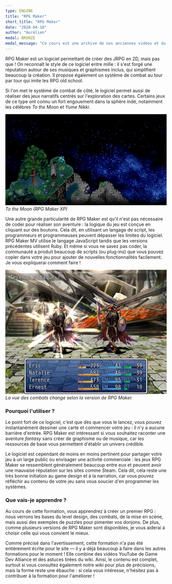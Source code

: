 ```yaml
---
type: ENGINE
title: "RPG Maker"
short_title: "RPG Maker"
date: "2020-04-18"
author: "Aurélien"
medal: BRONZE
medal_message: "Ce cours est une archive de nos anciennes vidéos et du wiki. Étant un contenu unique en français, nous avons décidé de le conserver dans un état imparfait. Une réécriture de certaines sections serait préférable."
---
```


RPG Maker est un logiciel permettant de créer des JRPG en 2D, mais pas que ! On reconnaît le style de ce logiciel entre mille : il s'est forgé une réputation autour de ses musiques et graphismes inclus, qui simplifient beaucoup la création. Il propose également un système de combat au tour par tour qui imite les RPG old school.

Si l'on met le système de combat de côté, le logiciel permet aussi de réaliser des jeux narratifs centrés sur l'exploration des cartes. Certains jeux de ce type ont connu un fort engouement dans la sphère indé, notamment les célèbres *To the Moon* et *Yume Nikki*.

![Screenshot de To the Moon](./to-the-moon.png)
*To the Moon (RPG Maker XP)*

Une autre grande particularité de RPG Maker est qu'il n'est pas nécessaire de coder pour réaliser son aventure : la logique du jeu est conçue en cliquant sur des boutons. Cela dit, en utilisant un langage de script, les programmeurs et programmeuses peuvent dépasser les limites du logiciel. RPG Maker MV utilise le langage JavaScript tandis que les versions précédentes utilisent Ruby. Et même si vous ne savez pas coder, la communauté a produit beaucoup de scripts (ou plug-ins) que vous pouvez copier dans votre jeu pour ajouter de nouvelles fonctionnalités facilement. Je vous expliquerai comment faire !

![Combat en vue de face](./combat-vx-ace.png)
*La vue des combats change selon la version de RPG Maker.*

### Pourquoi l'utiliser ?

Le point fort de ce logiciel, c'est que dès que vous le lancez, vous pouvez instantanément dessiner une carte et commencer votre jeu : il n'y a aucune barrière d'entrée. RPG Maker est intéressant si vous souhaitez raconter une aventure *fantasy* sans créer de graphisme ou de musique, car les ressources de base vous permettent d'établir un univers crédible.

Le logiciel est cependant de moins en moins pertinent pour partager votre jeu à un large public ou envisager une activité commerciale : les jeux RPG Maker se ressemblent généralement beaucoup entre eux et peuvent avoir une mauvaise réputation sur les sites comme Steam. Cela dit, cela reste une très bonne initiation au game design et à la narration, car vous pouvez réfléchir au contenu de votre jeu sans vous soucier d'en programmer les systèmes.

### Que vais-je apprendre ?

Au cours de cette formation, vous apprendrez à créer un premier RPG : nous verrons les bases du level design, des combats, de la mise en scène, mais aussi des exemples de puzzles pour pimenter vos donjons. De plus, comme plusieurs versions de RPG Maker sont disponibles, je vous aiderai à choisir celle qui vous convient le mieux.

Comme précisé dans l'avertissement, cette formation n'a pas été entièrement écrite pour le site — il y a déjà beaucoup à faire dans les autres formations pour le moment ! Elle combine des vidéos YouTube de Game Dev Alliance et des astuces tirées du wiki. Ainsi, le contenu est complet, surtout si vous consultez également notre wiki pour plus de précisions, mais la forme reste une ébauche : si cela vous intéresse, n'hésitez pas à contribuer à la formation pour l'améliorer !
